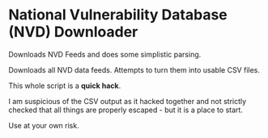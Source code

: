 National Vulnerability Database (NVD) Downloader
================================================

Downloads NVD Feeds and does some simplistic parsing.

Downloads all NVD data feeds. Attempts to turn them into usable CSV files.

This whole script is a **quick hack**. 

I am suspicious of the CSV output as it hacked together and not strictly checked
that all things are properly escaped - but it is a place to start. 

Use at your own risk. 